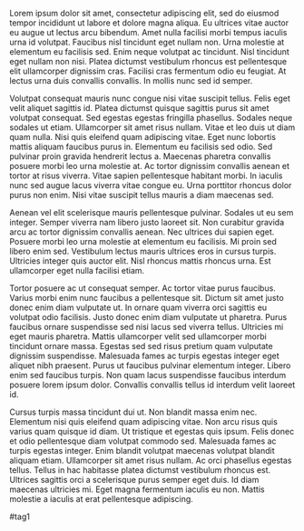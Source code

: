 Lorem ipsum dolor sit amet, consectetur adipiscing elit, sed do eiusmod tempor incididunt ut labore et dolore magna aliqua. Eu ultrices vitae auctor eu augue ut lectus arcu bibendum. Amet nulla facilisi morbi tempus iaculis urna id volutpat. Faucibus nisl tincidunt eget nullam non. Urna molestie at elementum eu facilisis sed. Enim neque volutpat ac tincidunt. Nisl tincidunt eget nullam non nisi. Platea dictumst vestibulum rhoncus est pellentesque elit ullamcorper dignissim cras. Facilisi cras fermentum odio eu feugiat. At lectus urna duis convallis convallis. In mollis nunc sed id semper.

Volutpat consequat mauris nunc congue nisi vitae suscipit tellus. Felis eget velit aliquet sagittis id. Platea dictumst quisque sagittis purus sit amet volutpat consequat. Sed egestas egestas fringilla phasellus. Sodales neque sodales ut etiam. Ullamcorper sit amet risus nullam. Vitae et leo duis ut diam quam nulla. Nisi quis eleifend quam adipiscing vitae. Eget nunc lobortis mattis aliquam faucibus purus in. Elementum eu facilisis sed odio. Sed pulvinar proin gravida hendrerit lectus a. Maecenas pharetra convallis posuere morbi leo urna molestie at. Ac tortor dignissim convallis aenean et tortor at risus viverra. Vitae sapien pellentesque habitant morbi. In iaculis nunc sed augue lacus viverra vitae congue eu. Urna porttitor rhoncus dolor purus non enim. Nisi vitae suscipit tellus mauris a diam maecenas sed.

Aenean vel elit scelerisque mauris pellentesque pulvinar. Sodales ut eu sem integer. Semper viverra nam libero justo laoreet sit. Non curabitur gravida arcu ac tortor dignissim convallis aenean. Nec ultrices dui sapien eget. Posuere morbi leo urna molestie at elementum eu facilisis. Mi proin sed libero enim sed. Vestibulum lectus mauris ultrices eros in cursus turpis. Ultricies integer quis auctor elit. Nisl rhoncus mattis rhoncus urna. Est ullamcorper eget nulla facilisi etiam.

Tortor posuere ac ut consequat semper. Ac tortor vitae purus faucibus. Varius morbi enim nunc faucibus a pellentesque sit. Dictum sit amet justo donec enim diam vulputate ut. In ornare quam viverra orci sagittis eu volutpat odio facilisis. Justo donec enim diam vulputate ut pharetra. Purus faucibus ornare suspendisse sed nisi lacus sed viverra tellus. Ultricies mi eget mauris pharetra. Mattis ullamcorper velit sed ullamcorper morbi tincidunt ornare massa. Egestas sed sed risus pretium quam vulputate dignissim suspendisse. Malesuada fames ac turpis egestas integer eget aliquet nibh praesent. Purus ut faucibus pulvinar elementum integer. Libero enim sed faucibus turpis. Non quam lacus suspendisse faucibus interdum posuere lorem ipsum dolor. Convallis convallis tellus id interdum velit laoreet id.

Cursus turpis massa tincidunt dui ut. Non blandit massa enim nec. Elementum nisi quis eleifend quam adipiscing vitae. Non arcu risus quis varius quam quisque id diam. Ut tristique et egestas quis ipsum. Felis donec et odio pellentesque diam volutpat commodo sed. Malesuada fames ac turpis egestas integer. Enim blandit volutpat maecenas volutpat blandit aliquam etiam. Ullamcorper sit amet risus nullam. Ac orci phasellus egestas tellus. Tellus in hac habitasse platea dictumst vestibulum rhoncus est. Ultrices sagittis orci a scelerisque purus semper eget duis. Id diam maecenas ultricies mi. Eget magna fermentum iaculis eu non. Mattis molestie a iaculis at erat pellentesque adipiscing.

#tag1
